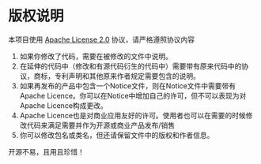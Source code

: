 # 版权说明
本项目使用 [ Apache License 2.0](http://www.apache.org/licenses/LICENSE-2.0.html) 协议，请严格遵照协议内容
1. 如果你修改了代码，需要在被修改的文件中说明。
2. 在延伸的代码中（修改和有源代码衍生的代码中）需要带有原来代码中的协议，商标，专利声明和其他原来作者规定需要包含的说明。
3. 如果再发布的产品中包含一个Notice文件，则在Notice文件中需要带有Apache Licence。你可以在Notice中增加自己的许可，但不可以表现为对Apache Licence构成更改。
4. Apache Licence也是对商业应用友好的许可。使用者也可以在需要的时候修改代码来满足需要并作为开源或商业产品发布/销售
5. 你可以修改包名或类名，但还请保留文件中的版权和作者信息。

开源不易，且用且珍惜！
